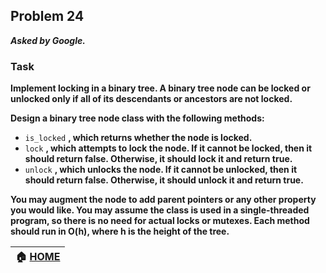 ## Problem 24
***Asked by Google.***
### Task
**Implement locking in a binary tree. A binary tree node can be locked or unlocked only if all of its descendants or ancestors are not locked.**

**Design a binary tree node class with the following methods:**
- `is_locked` **, which returns whether the node is locked.**
- `lock` **, which attempts to lock the node. If it cannot be locked, then it should return false. Otherwise, it should lock it and return true.**
- `unlock` **, which unlocks the node. If it cannot be unlocked, then it should return false. Otherwise, it should unlock it and return true.**

**You may augment the node to add parent pointers or any other property you would like. You may assume the class is used in a single-threaded program, so there is no need for actual locks or mutexes. Each method should run in O(h), where h is the height of the tree.**

|**:house: [HOME](https://github.com/theInvincible/Daily-Coding-Problem/)**|
|--------------------------------------------------------------------------|

